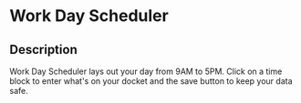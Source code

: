 # Work Day Scheduler
## Description
Work Day Scheduler lays out your day from 9AM to 5PM. Click on a time block to enter what's on your docket and the save button to keep your data safe.